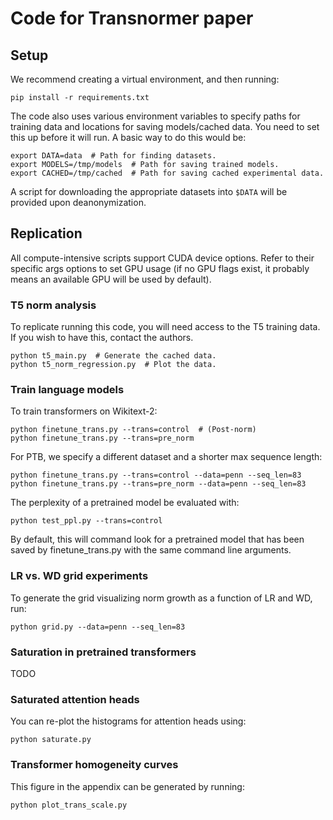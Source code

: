 # Code for Transnormer paper

## Setup

We recommend creating a virtual environment, and then running:

```shell
pip install -r requirements.txt
```

The code also uses various environment variables to specify paths for training data and locations for saving models/cached data. You need to set this up before it will run. A basic way to do this would be:

```shell
export DATA=data  # Path for finding datasets.
export MODELS=/tmp/models  # Path for saving trained models.
export CACHED=/tmp/cached  # Path for saving cached experimental data.
```

A script for downloading the appropriate datasets into `$DATA` will be provided upon deanonymization.

## Replication

All compute-intensive scripts support CUDA device options. Refer to their specific args options to set GPU usage (if no GPU flags exist, it probably means an available GPU will be used by default).

### T5 norm analysis

To replicate running this code, you will need access to the T5 training data. If you wish to have this, contact the authors.

```shell
python t5_main.py  # Generate the cached data.
python t5_norm_regression.py  # Plot the data.
```

### Train language models

To train transformers on Wikitext-2:

```shell
python finetune_trans.py --trans=control  # (Post-norm)
python finetune_trans.py --trans=pre_norm 
```

For PTB, we specify a different dataset and a shorter max sequence length:

```shell
python finetune_trans.py --trans=control --data=penn --seq_len=83
python finetune_trans.py --trans=pre_norm --data=penn --seq_len=83
```

The perplexity of a pretrained model be evaluated with:

```shell
python test_ppl.py --trans=control
```

By default, this will command look for a pretrained model that has been saved by finetune_trans.py with the same command line arguments.

### LR vs. WD grid experiments

To generate the grid visualizing norm growth as a function of LR and WD, run:

```shell
python grid.py --data=penn --seq_len=83
```

### Saturation in pretrained transformers

TODO

### Saturated attention heads

You can re-plot the histograms for attention heads using:

```shell
python saturate.py
```

### Transformer homogeneity curves

This figure in the appendix can be generated by running:

```shell
python plot_trans_scale.py
```
